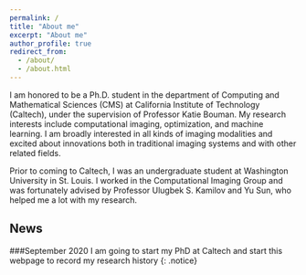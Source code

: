 ```yaml
---
permalink: /
title: "About me"
excerpt: "About me"
author_profile: true
redirect_from: 
  - /about/
  - /about.html
---
```


I am honored to be a Ph.D. student in the department of Computing and Mathematical Sciences (CMS) at California Institute of Technology (Caltech), under the supervision of Professor Katie Bouman. My research interests include computational imaging, optimization, and machine learning. I am broadly interested in all kinds of imaging modalities and excited about innovations both in traditional imaging systems and with other related fields.

Prior to coming to Caltech, I was an undergraduate student at Washington University in St. Louis. I worked in the Computational Imaging Group and was fortunately advised by Professor Ulugbek S. Kamilov and Yu Sun, who helped me a lot with my research.

## News
###September 2020
I am going to start my PhD at Caltech and start this webpage to record my research history {: .notice}